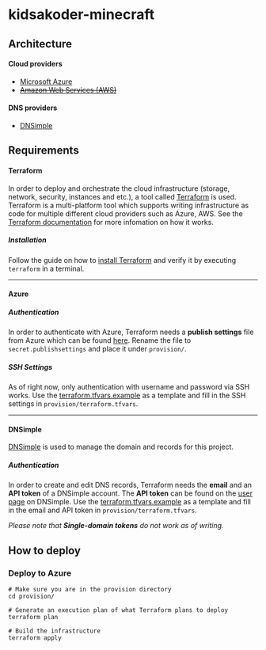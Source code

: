 kidsakoder-minecraft
====================

## Architecture
#### Cloud providers
* [Microsoft Azure](https://azure.microsoft.com/en-us/)
* ~~[Amazon Web Services (AWS)](https://aws.amazon.com/)~~

#### DNS providers
* [DNSimple](https://dnsimple.com/)


## Requirements
#### Terraform
In order to deploy and orchestrate the cloud infrastructure (storage, network, security, instances and  etc.), a tool called [Terraform](https://terraform.io) is used. 
Terraform is a multi-platform tool which supports writing infrastructure as code for multiple different cloud providers such as Azure, AWS. 
See the [Terraform documentation](https://www.terraform.io/docs/index.html) for more infomation on how it works.
##### Installation
Follow the guide on how to [install Terraform](https://www.terraform.io/intro/getting-started/install.html) and verify it by executing `terraform` in a terminal. 

---

#### Azure 
##### Authentication
In order to authenticate with Azure, Terraform needs a **publish settings** file from Azure which can be found [here](https://manage.windowsazure.com/publishsettings). 
Rename the file to `secret.publishsettings` and place it under `provision/`.
##### SSH Settings
As of right now, only authentication with username and password via SSH works.
Use the [terraform.tfvars.example](provision/terraform.tfvars.example) as a template and fill in the SSH settings in `provision/terraform.tfvars`.  

---

#### DNSimple 
[DNSimple](https://dnsimple.com) is used to manage the domain and records for this project.
##### Authentication 
In order to create and edit DNS records, Terraform needs the **email** and an **API token** of a DNSimple account.
The **API token** can be found on the [user page](https://dnsimple.com/user) on DNSimple.
Use the [terraform.tfvars.example](provision/terraform.tfvars.example) as a template and fill in the email and API token in `provision/terraform.tfvars`.  

_Please note that **Single-domain tokens** do not work as of writing._


## How to deploy
### Deploy to Azure
```
# Make sure you are in the provision directory
cd provision/

# Generate an execution plan of what Terraform plans to deploy
terraform plan 

# Build the infrastructure
terraform apply 
```
